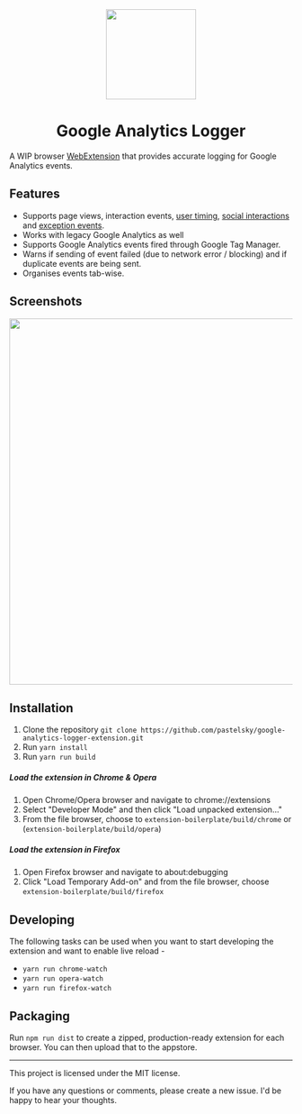 <div align="center">
  <img src="https://s14.postimg.org/clr1cwkup/icon-128.png" width="160"/>
  <h1>
    Google Analytics Logger 
  </h1>
</div>

A WIP browser [WebExtension](https://developer.mozilla.org/en-US/Add-ons/WebExtensions) that provides accurate logging for Google Analytics events.

## Features

- Supports page views, interaction events, [user timing](https://developers.google.com/analytics/devguides/collection/analyticsjs/user-timings), [social interactions](https://developers.google.com/analytics/devguides/collection/analyticsjs/social-interactions) and [exception events](https://developers.google.com/analytics/devguides/collection/analyticsjs/exceptions).
- Works with legacy Google Analytics as well
- Supports Google Analytics events fired through Google Tag Manager.
- Warns if sending of event failed (due to network error / blocking) and if duplicate events are being sent.
- Organises events tab-wise.

## Screenshots
<div align="center">
  <img src="https://s12.postimg.org/cqo4b5y7h/Group_2.png" width="650" />
</div>

## Installation
1. Clone the repository `git clone https://github.com/pastelsky/google-analytics-logger-extension.git`
2. Run `yarn install`
3. Run `yarn run build`


##### Load the extension in Chrome & Opera
1. Open Chrome/Opera browser and navigate to chrome://extensions
2. Select "Developer Mode" and then click "Load unpacked extension..."
3. From the file browser, choose to `extension-boilerplate/build/chrome` or (`extension-boilerplate/build/opera`)


##### Load the extension in Firefox
1. Open Firefox browser and navigate to about:debugging
2. Click "Load Temporary Add-on" and from the file browser, choose `extension-boilerplate/build/firefox`


## Developing
The following tasks can be used when you want to start developing the extension and want to enable live reload - 

- `yarn run chrome-watch`
- `yarn run opera-watch`
- `yarn run firefox-watch`


## Packaging
Run `npm run dist` to create a zipped, production-ready extension for each browser. You can then upload that to the appstore.

-----------
This project is licensed under the MIT license. 

If you have any questions or comments, please create a new issue. I'd be happy to hear your thoughts.
